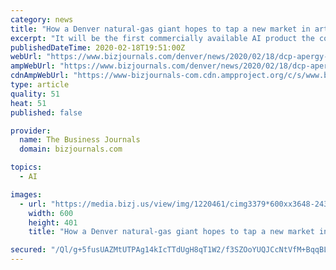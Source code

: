 ```yaml
---
category: news
title: "How a Denver natural-gas giant hopes to tap a new market in artificial intelligence"
excerpt: "It will be the first commercially available AI product the company offers to the rest of the midstream industry, but it won’t be the last."
publishedDateTime: 2020-02-18T19:51:00Z
webUrl: "https://www.bizjournals.com/denver/news/2020/02/18/dcp-apergy-artificial-intelligence-project.html"
ampWebUrl: "https://www.bizjournals.com/denver/news/2020/02/18/dcp-apergy-artificial-intelligence-project.amp.html"
cdnAmpWebUrl: "https://www-bizjournals-com.cdn.ampproject.org/c/s/www.bizjournals.com/denver/news/2020/02/18/dcp-apergy-artificial-intelligence-project.amp.html"
type: article
quality: 51
heat: 51
published: false

provider:
  name: The Business Journals
  domain: bizjournals.com

topics:
  - AI

images:
  - url: "https://media.bizj.us/view/img/1220461/cimg3379*600xx3648-2439-0-297.jpg"
    width: 600
    height: 401
    title: "How a Denver natural-gas giant hopes to tap a new market in artificial intelligence"

secured: "/Ql/g+5fusUAZMtUTPAg14kIcTTdUgH8qT1W2/f3SZOoYUQJCcNtVfM+BqqBLJZ0whxW0FuQg6xbto61uO95C3DQSBUt8YrjKYWJgTvJFLzixWFxfJUzY4Zyn/nKMduThzRlkhem25tGZwXB6Lbzno2HvgN1MLfBAGbCtJEZkN6zWGnDUmMm7Jls2SC8hoCqTOhG3n6EQIOWD0viJt6JAqoAELGbY3Ie1Z4eULER1AohyIn0xH5IsTQlP59nRFwj6d+b8srPNzwGvImA984C/sGqIrWC9ba8vgdcWC8EDflqgC8GMBdV0kAAZEf5R7ca;BJLj5UnL13ePMIM8hu2IXg=="
---
```


